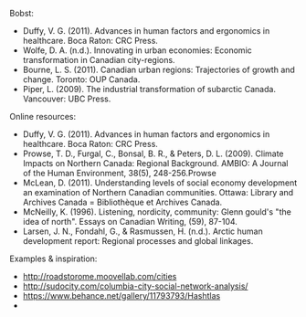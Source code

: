 Bobst:

- Duffy, V. G. (2011). Advances in human factors and ergonomics in healthcare. Boca Raton: CRC Press.
- Wolfe, D. A. (n.d.). Innovating in urban economies: Economic transformation in Canadian city-regions.
- Bourne, L. S. (2011). Canadian urban regions: Trajectories of growth and change. Toronto: OUP Canada.
- Piper, L. (2009). The industrial transformation of subarctic Canada. Vancouver: UBC Press.

Online resources:
- Duffy, V. G. (2011). Advances in human factors and ergonomics in healthcare. Boca Raton: CRC Press.
- Prowse, T. D., Furgal, C., Bonsal, B. R., & Peters, D. L. (2009). Climate Impacts on Northern Canada: Regional Background. AMBIO: A Journal of the Human Environment, 38(5), 248-256.Prowse
- McLean, D. (2011). Understanding levels of social economy development an examination of Northern Canadian communities. Ottawa: Library and Archives Canada = Bibliothèque et Archives Canada.
- McNeilly, K. (1996). Listening, nordicity, community: Glenn gould's "the idea of north". Essays on Canadian Writing, (59), 87-104.
- Larsen, J. N., Fondahl, G., & Rasmussen, H. (n.d.). Arctic human development report: Regional processes and global linkages.


Examples & inspiration:
- http://roadstorome.moovellab.com/cities
- http://sudocity.com/columbia-city-social-network-analysis/
- https://www.behance.net/gallery/11793793/Hashtlas
- 